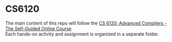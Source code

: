 # CS6120
The main content of this repo will follow the [CS 6120: Advanced Compilers - The Self-Guided Online Course](https://www.cs.cornell.edu/courses/cs6120/2023fa/self-guided/)  
Each hands-on activity and assignment is organized in a separate folder.